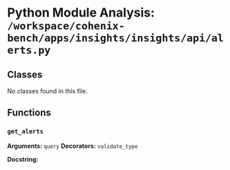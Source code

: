 # Python Module Analysis: `/workspace/cohenix-bench/apps/insights/insights/api/alerts.py`

## Classes

No classes found in this file.


## Functions

### `get_alerts`
**Arguments:** `query`
**Decorators:** `validate_type`

**Docstring:**
```

```

